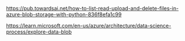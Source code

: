 https://pub.towardsai.net/how-to-list-read-upload-and-delete-files-in-azure-blob-storage-with-python-836f8efa1c99

https://learn.microsoft.com/en-us/azure/architecture/data-science-process/explore-data-blob

